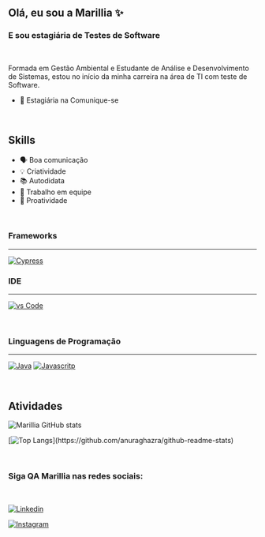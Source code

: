## Olá, eu sou a Marillia ✨

### E sou estagiária de Testes de Software

<br>

Formada em Gestão Ambiental e Estudante de Análise e Desenvolvimento de Sistemas, estou no início da minha carreira na área de TI com teste de Software.

- 🧠 Estagiária na Comunique-se

<br>

## **Skills**

- 🗣️ Boa comunicação
- 💡 Criatividade 
- 📚 Autodidata
- 👥 Trabalho em equipe
- 🚀 Proatividade
<br>

### Frameworks

---

[![Cypress](https://img.shields.io/badge/Cypress-17202C?style=for-the-badge&logo=cypress&logoColor=white)]()
<br>

### IDE

---

[![vs Code](https://img.shields.io/badge/Visual_Studio_Code-0078D4?style=for-the-badge&logo=visual%20studio%20code&logoColor=white)]()

<br>

### Linguagens de Programação

---

[![Java](https://img.shields.io/badge/Java-ED8B00?style=for-the-badge&logo=java&logoColor=white)]() [![Javascritp](https://img.shields.io/badge/JavaScript-323330?style=for-the-badge&logo=javascript&logoColor=F7DF1E)]()

<br>

## Atividades

![Marillia GitHub stats](https://github-readme-stats.vercel.app/api?username=marilliadantas&show_icons=true&theme=aura&include_all_commits=true&count_private=true")

[![Top Langs](https://github-readme-stats.vercel.app/api/top-langs/?username=marilliadantas&layout=compact&langs_count=7&theme=aura")](https://github.com/anuraghazra/github-readme-stats)

<br>

### Siga QA Marillia nas redes sociais:

<br>

[![Linkedin](https://img.shields.io/badge/-LinkedIn-%230077B5?style=for-the-badge&logo=linkedin&logoColor=white)](https://www.linkedin.com/in/marilliadantas/?original_referer=")

[![Instagram](https://img.shields.io/badge/Instagram-E4405F?style=for-the-badge&logo=instagram&logoColor=white)](https://www.instagram.com/xmarid/)

<br>
